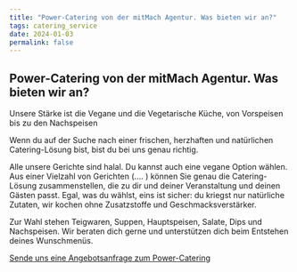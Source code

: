 ```yaml
---
title: "Power-Catering von der mitMach Agentur. Was bieten wir an?"
tags: catering_service
date: 2024-01-03
permalink: false
---
```


## Power-Catering von der mitMach Agentur. Was bieten wir an?

Unsere Stärke ist die Vegane und die Vegetarische Küche, von Vorspeisen bis zu den Nachspeisen

Wenn du auf der Suche nach einer frischen, herzhaften und natürlichen Catering-Lösung bist, bist du bei uns genau richtig.

Alle unsere Gerichte sind halal. Du kannst auch eine vegane Option wählen. Aus einer Vielzahl von Gerichten (.... ) können Sie genau die Catering-Lösung zusammenstellen, die zu dir und deiner Veranstaltung und deinen Gästen passt. Egal, was du wählst, eins ist sicher: du kriegst nur natürliche Zutaten, wir kochen ohne Zusatzstoffe und Geschmacksverstärker.

Zur Wahl stehen Teigwaren, Suppen, Hauptspeisen, Salate, Dips und Nachspeisen. Wir beraten dich gerne und unterstützen dich beim Entstehen deines Wunschmenüs.

[Sende uns eine Angebotsanfrage zum Power-Catering](/mitmachen_uns/)
